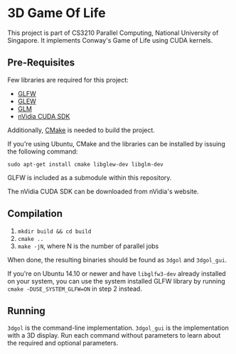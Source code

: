 3D Game Of Life
===============

This project is part of CS3210 Parallel Computing, National University of
Singapore. It implements Conway's Game of Life using CUDA kernels.

Pre-Requisites
--------------

Few libraries are required for this project:

 * [GLFW](http://www.glfw.org/)
 * [GLEW](http://glew.sourceforge.net/)
 * [GLM](http://glm.g-truc.net/0.9.5/index.html)
 * [nVidia CUDA SDK](http://www.nvidia.com/object/cuda_home_new.html)

Additionally, [CMake](http://www.cmake.org/) is needed to build the project.

If you're using Ubuntu, CMake and the libraries can be installed by issuing the
following command:

    sudo apt-get install cmake libglew-dev libglm-dev

GLFW is included as a submodule within this repository.

The nVidia CUDA SDK can be downloaded from nVidia's website.

Compilation
-----------

 1. `mkdir build && cd build`
 2. `cmake ..`
 3. `make -jN`, where N is the number of parallel jobs

When done, the resulting binaries should be found as `3dgol` and `3dgol_gui`.

If you're on Ubuntu 14.10 or newer and have `libglfw3-dev` already installed on
your system, you can use the system installed GLFW library by running
`cmake -DUSE_SYSTEM_GLFW=ON` in step 2 instead.

Running
-------

`3dgol` is the command-line implementation. `3dgol_gui` is the implementation
with a 3D display. Run each command without parameters to learn about the
required and optional parameters.

